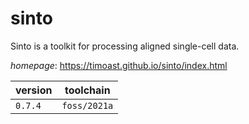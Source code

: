 # sinto

Sinto is a toolkit for processing aligned single-cell data.

*homepage*: <https://timoast.github.io/sinto/index.html>

version | toolchain
--------|----------
``0.7.4`` | ``foss/2021a``

